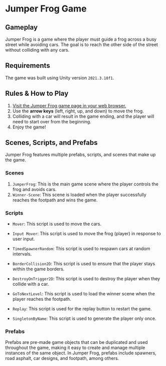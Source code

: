 # Jumper Frog Game

## Gameplay

Jumper Frog is a game where the player must guide a frog across a busy street while avoiding cars. The goal is to reach the other side of the street without colliding with any cars.

## Requirements

The game was built using Unity version `2021.3.18f1`.

## Rules & How to Play

1. [Visit the Jumper Frog game page in your web browser.](https://adiy55.itch.io/jumper-frog-game)
2. Use the **arrow keys** (left, right, up, and down) to move the frog.
3. Colliding with a car will result in the game ending, and the player will need to start over from the beginning.
4. Enjoy the game!

## Scenes, Scripts, and Prefabs

Jumper Frog features multiple prefabs, scripts, and scenes that make up the game.

### Scenes

1. `JumperFrog`: This is the main game scene where the player controls the frog and avoids cars.
2. `Winner-Scene`: This scene is loaded when the player successfully reaches the footpath and wins the game.

### Scripts

* `Mover`: This script is used to move the cars.

* `Input Mover`: This script is used to move the frog (player) in response to user input.

* `TimedSpawnerRandom`: This script is used to respawn cars at random intervals.

* `BorderCollision2D`: This script is used to ensure that the player stays within the game borders.

* `DestroyOnTrigger2D`: This script is used to destroy the player when they collide with a car.

* `GoToNextLevel`: This script is used to load the winner scene when the player reaches the footpath.

* `Replay`: This script is used for the replay button to restart the game.

* `SingletonByName`: This script is used to generate the player only once.

### Prefabs

Prefabs are pre-made game objects that can be duplicated and used throughout the game, making it easy to create and manage multiple instances of the same object. In Jumper Frog, prefabs include spawners, road asphalt, car designs, and footpath, among others.
